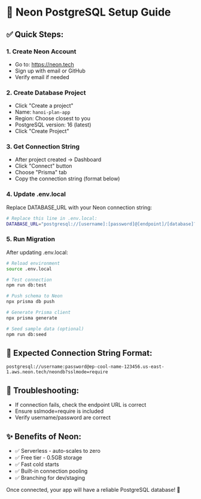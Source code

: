 # 🚀 Neon PostgreSQL Setup Guide

## ✅ Quick Steps:

### 1. Create Neon Account

- Go to: https://neon.tech
- Sign up with email or GitHub
- Verify email if needed

### 2. Create Database Project

- Click "Create a project"
- Name: `hanoi-plan-app`
- Region: Choose closest to you
- PostgreSQL version: 16 (latest)
- Click "Create Project"

### 3. Get Connection String

- After project created → Dashboard
- Click "Connect" button
- Choose "Prisma" tab
- Copy the connection string (format below)

### 4. Update .env.local

Replace DATABASE_URL with your Neon connection string:

```bash
# Replace this line in .env.local:
DATABASE_URL="postgresql://[username]:[password]@[endpoint]/[database]?sslmode=require"
```

### 5. Run Migration

After updating .env.local:

```bash
# Reload environment
source .env.local

# Test connection
npm run db:test

# Push schema to Neon
npx prisma db push

# Generate Prisma client
npx prisma generate

# Seed sample data (optional)
npm run db:seed
```

## 🎯 Expected Connection String Format:

```
postgresql://username:password@ep-cool-name-123456.us-east-1.aws.neon.tech/neondb?sslmode=require
```

## 🔧 Troubleshooting:

- If connection fails, check the endpoint URL is correct
- Ensure sslmode=require is included
- Verify username/password are correct

## ✨ Benefits of Neon:

- ✅ Serverless - auto-scales to zero
- ✅ Free tier - 0.5GB storage
- ✅ Fast cold starts
- ✅ Built-in connection pooling
- ✅ Branching for dev/staging

Once connected, your app will have a reliable PostgreSQL database! 🚀



